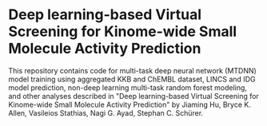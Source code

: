 # Deep learning-based Virtual Screening for Kinome-wide Small Molecule Activity Prediction

This repository contains code for multi-task deep neural network (MTDNN) model training using aggregated KKB and ChEMBL dataset, LINCS and IDG model prediction, non-deep learning multi-task random forest modeling, and other analyses described in "Deep learning-based Virtual Screening for Kinome-wide Small Molecule Activity Prediction" by Jiaming Hu, Bryce K. Allen, Vasileios Stathias, Nagi G. Ayad, Stephan C. Schürer. 
